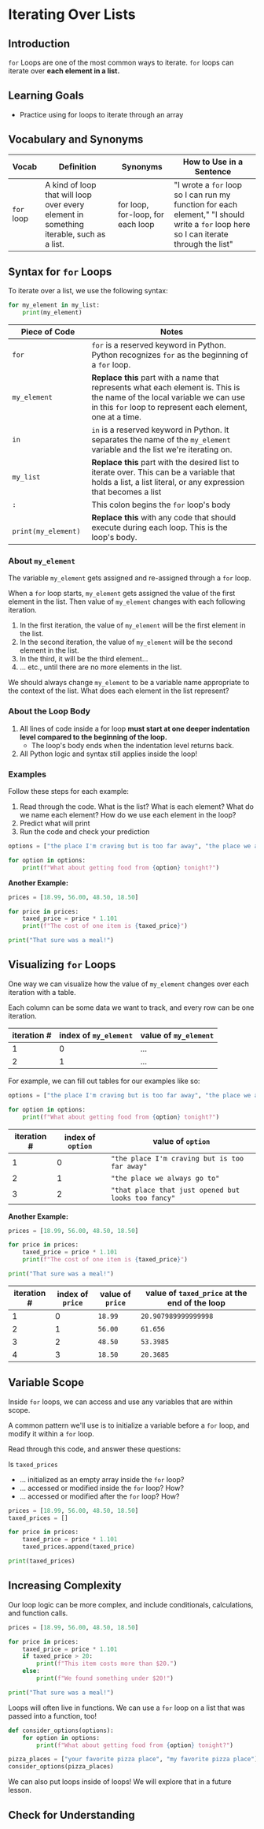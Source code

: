 # Iterating Over Lists

## Introduction

`for` Loops are one of the most common ways to iterate. `for` loops can iterate over **each element in a list.**

## Learning Goals

- Practice using for loops to iterate through an array

## Vocabulary and Synonyms

| Vocab | Definition | Synonyms | How to Use in a Sentence
| --- | --- | --- | ---
`for` loop | A kind of loop that will loop over every element in something iterable, such as a list. | for loop, for-loop, for each loop | "I wrote a `for` loop so I can run my function for each element," "I should write a `for` loop here so I can iterate through the list"

## Syntax for `for` Loops

To iterate over a list, we use the following syntax:

```python
for my_element in my_list:
    print(my_element)
```

| Piece of Code | Notes
| --- | ---
`for` | `for` is a reserved keyword in Python. Python recognizes `for` as the beginning of a `for` loop.
`my_element` | **Replace this** part with a name that represents what each element is. This is the name of the local variable we can use in this `for` loop to represent each element, one at a time.
`in` | `in` is a reserved keyword in Python. It separates the name of the `my_element` variable and the list we're iterating on.
`my_list` | **Replace this** part with the desired list to iterate over. This can be a variable that holds a list, a list literal, or any expression that becomes a list
`:` | This colon begins the `for` loop's body
`    print(my_element)` | **Replace this** with any code that should execute during each loop. This is the loop's body.

### About `my_element`

The variable `my_element` gets assigned and re-assigned through a `for` loop.

When a `for` loop starts, `my_element` gets assigned the value of the first element in the list. Then value of `my_element` changes with each following iteration.

1. In the first iteration, the value of `my_element` will be the first element in the list.
2. In the second iteration, the value of `my_element` will be the second element in the list.
3. In the third, it will be the third element...
4. ... etc., until there are no more elements in the list.

We should always change `my_element` to be a variable name appropriate to the context of the list. What does each element in the list represent?

### About the Loop Body

1. All lines of code inside a for loop **must start at one deeper indentation level compared to the beginning of the loop.**
    - The loop's body ends when the indentation level returns back.
1. All Python logic and syntax still applies inside the loop!

### Examples

Follow these steps for each example:
1. Read through the code. What is the list? What is each element? What do we name each element? How do we use each element in the loop?
2. Predict what will print
3. Run the code and check your prediction

```python
options = ["the place I'm craving but is too far away", "the place we always go to", "that place that just opened but looks too fancy"]

for option in options:
    print(f"What about getting food from {option} tonight?")
```

**Another Example:**

```python
prices = [18.99, 56.00, 48.50, 18.50]

for price in prices:
    taxed_price = price * 1.101
    print(f"The cost of one item is {taxed_price}")

print("That sure was a meal!")
```

## Visualizing `for` Loops

<!-- TODO: Add a diagram to visualize loops, and describe it. -->

One way we can visualize how the value of `my_element` changes over each iteration with a table.

Each column can be some data we want to track, and every row can be one iteration.

| iteration # | index of `my_element` | value of `my_element`
| --- | --- | ---
| 1 | 0 | ...
| 2 | 1 | ...

For example, we can fill out tables for our examples like so:

```python
options = ["the place I'm craving but is too far away", "the place we always go to", "that place that just opened but looks too fancy"]

for option in options:
    print(f"What about getting food from {option} tonight?")
```

| iteration # | index of `option` | value of `option`
| --- | --- | ---
| 1 | 0 | `"the place I'm craving but is too far away"`
| 2 | 1 | `"the place we always go to"`
| 3 | 2 | `"that place that just opened but looks too fancy"`

**Another Example:**

```python
prices = [18.99, 56.00, 48.50, 18.50]

for price in prices:
    taxed_price = price * 1.101
    print(f"The cost of one item is {taxed_price}")

print("That sure was a meal!")
```

| iteration # | index of `price` | value of `price` | value of `taxed_price` at the end of the loop
| --- | --- | --- | ---
1 | 0 | `18.99` | `20.907989999999998`
2 | 1 | `56.00` | `61.656`
3 | 2 | `48.50` | `53.3985`
4 | 3 | `18.50` | `20.3685`

## Variable Scope

Inside `for` loops, we can access and use any variables that are within scope.

A common pattern we'll use is to initialize a variable before a `for` loop, and modify it within a `for` loop.

Read through this code, and answer these questions:

Is `taxed_prices`
- ... initialized as an empty array inside the `for` loop?
- ... accessed or modified inside the `for` loop? How?
- ... accessed or modified after the `for` loop? How?

```python
prices = [18.99, 56.00, 48.50, 18.50]
taxed_prices = []

for price in prices:
    taxed_price = price * 1.101
    taxed_prices.append(taxed_price)

print(taxed_prices)
```

## Increasing Complexity

Our loop logic can be more complex, and include conditionals, calculations, and function calls.

```python
prices = [18.99, 56.00, 48.50, 18.50]

for price in prices:
    taxed_price = price * 1.101
    if taxed_price > 20:
        print(f"This item costs more than $20.")
    else:
        print(f"We found something under $20!")

print("That sure was a meal!")
```

Loops will often live in functions. We can use a `for` loop on a list that was passed into a function, too!

```python
def consider_options(options):
    for option in options:
        print(f"What about getting food from {option} tonight?")

pizza_places = ["your favorite pizza place", "my favorite pizza place"]
consider_options(pizza_places)
```

We can also put loops inside of loops! We will explore that in a future lesson.

## Check for Understanding

